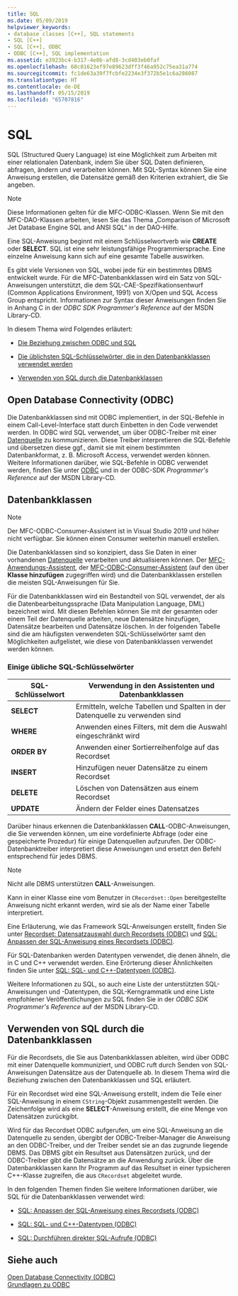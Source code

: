 ```yaml
---
title: SQL
ms.date: 05/09/2019
helpviewer_keywords:
- database classes [C++], SQL statements
- SQL [C++]
- SQL [C++], ODBC
- ODBC [C++], SQL implementation
ms.assetid: e3923bc4-b317-4e0b-afd8-3cd403eb0faf
ms.openlocfilehash: 68c01623ef97e89623dff3f46a952c75ea31a774
ms.sourcegitcommit: fc1de63a39f7fcbfe2234e3f372b5e1c6a286087
ms.translationtype: HT
ms.contentlocale: de-DE
ms.lasthandoff: 05/15/2019
ms.locfileid: "65707816"
---
```

# <a name="sql"></a>SQL

SQL (Structured Query Language) ist eine Möglichkeit zum Arbeiten mit einer relationalen Datenbank, indem Sie über SQL Daten definieren, abfragen, ändern und verarbeiten können. Mit SQL-Syntax können Sie eine Anweisung erstellen, die Datensätze gemäß den Kriterien extrahiert, die Sie angeben.

> [!NOTE]
>  Diese Informationen gelten für die MFC-ODBC-Klassen. Wenn Sie mit den MFC-DAO-Klassen arbeiten, lesen Sie das Thema „Comparison of Microsoft Jet Database Engine SQL and ANSI SQL“ in der DAO-Hilfe.

Eine SQL-Anweisung beginnt mit einem Schlüsselwortverb wie **CREATE** oder **SELECT**. SQL ist eine sehr leistungsfähige Programmiersprache. Eine einzelne Anweisung kann sich auf eine gesamte Tabelle auswirken.

Es gibt viele Versionen von SQL, wobei jede für ein bestimmtes DBMS entwickelt wurde. Für die MFC-Datenbankklassen wird ein Satz von SQL-Anweisungen unterstützt, die dem SQL-CAE-Spezifikationsentwurf (Common Applications Environment, 1991) von X/Open und SQL Access Group entspricht. Informationen zur Syntax dieser Anweisungen finden Sie in Anhang C in der *ODBC SDK* *Programmer's Reference* auf der MSDN Library-CD.

In diesem Thema wird Folgendes erläutert:

- [Die Beziehung zwischen ODBC und SQL](#_core_open_database_connectivity_.28.odbc.29)

- [Die üblichsten SQL-Schlüsselwörter, die in den Datenbankklassen verwendet werden](#_core_the_database_classes)

- [Verwenden von SQL durch die Datenbankklassen](#_core_how_the_database_classes_use_sql)

##  <a name="_core_open_database_connectivity_.28.odbc.29"></a> Open Database Connectivity (ODBC)

Die Datenbankklassen sind mit ODBC implementiert, in der SQL-Befehle in einem Call-Level-Interface statt durch Einbetten in den Code verwendet werden. In ODBC wird SQL verwendet, um über ODBC-Treiber mit einer [Datenquelle](../../data/odbc/data-source-odbc.md) zu kommunizieren. Diese Treiber interpretieren die SQL-Befehle und übersetzen diese ggf., damit sie mit einem bestimmten Datenbankformat, z. B. Microsoft Access, verwendet werden können. Weitere Informationen darüber, wie SQL-Befehle in ODBC verwendet werden, finden Sie unter [ODBC](../../data/odbc/odbc-basics.md) und in der ODBC-SDK *Programmer's Reference* auf der MSDN Library-CD.

##  <a name="_core_the_database_classes"></a> Datenbankklassen

> [!NOTE] 
> Der MFC-ODBC-Consumer-Assistent ist in Visual Studio 2019 und höher nicht verfügbar. Sie können einen Consumer weiterhin manuell erstellen.

Die Datenbankklassen sind so konzipiert, dass Sie Daten in einer vorhandenen [Datenquelle](../../data/odbc/data-source-odbc.md) verarbeiten und aktualisieren können. Der [MFC-Anwendungs-Assistent](../../mfc/reference/database-support-mfc-application-wizard.md), der [MFC-ODBC-Consumer-Assistent](../../mfc/reference/adding-an-mfc-odbc-consumer.md) (auf den über **Klasse hinzufügen** zugegriffen wird) und die Datenbankklassen erstellen die meisten SQL-Anweisungen für Sie.

Für die Datenbankklassen wird ein Bestandteil von SQL verwendet, der als die Datenbearbeitungssprache (Data Manipulation Language, DML) bezeichnet wird. Mit diesen Befehlen können Sie mit der gesamten oder einem Teil der Datenquelle arbeiten, neue Datensätze hinzufügen, Datensätze bearbeiten und Datensätze löschen. In der folgenden Tabelle sind die am häufigsten verwendeten SQL-Schlüsselwörter samt den Möglichkeiten aufgelistet, wie diese von Datenbankklassen verwendet werden können.

### <a name="some-common-sql-keywords"></a>Einige übliche SQL-Schlüsselwörter

|SQL-Schlüsselwort|Verwendung in den Assistenten und Datenbankklassen|
|-----------------|---------------------------------------------|
|**SELECT**|Ermitteln, welche Tabellen und Spalten in der Datenquelle zu verwenden sind|
|**WHERE**|Anwenden eines Filters, mit dem die Auswahl eingeschränkt wird|
|**ORDER BY**|Anwenden einer Sortierreihenfolge auf das Recordset|
|**INSERT**|Hinzufügen neuer Datensätze zu einem Recordset|
|**DELETE**|Löschen von Datensätzen aus einem Recordset|
|**UPDATE**|Ändern der Felder eines Datensatzes|

Darüber hinaus erkennen die Datenbankklassen **CALL**-ODBC-Anweisungen, die Sie verwenden können, um eine vordefinierte Abfrage (oder eine gespeicherte Prozedur) für einige Datenquellen aufzurufen. Der ODBC-Datenbanktreiber interpretiert diese Anweisungen und ersetzt den Befehl entsprechend für jedes DBMS.

> [!NOTE]
>  Nicht alle DBMS unterstützen **CALL**-Anweisungen.

Kann in einer Klasse eine vom Benutzer in `CRecordset::Open` bereitgestellte Anweisung nicht erkannt werden, wird sie als der Name einer Tabelle interpretiert.

Eine Erläuterung, wie das Framework SQL-Anweisungen erstellt, finden Sie unter [Recordset: Datensatzauswahl durch Recordsets (ODBC)](../../data/odbc/recordset-how-recordsets-select-records-odbc.md) und [SQL: Anpassen der SQL-Anweisung eines Recordsets (ODBC)](../../data/odbc/sql-customizing-your-recordsets-sql-statement-odbc.md).

Für SQL-Datenbanken werden Datentypen verwendet, die denen ähneln, die in C und C++ verwendet werden. Eine Erörterung dieser Ähnlichkeiten finden Sie unter [SQL: SQL- und C++-Datentypen (ODBC)](../../data/odbc/sql-sql-and-cpp-data-types-odbc.md).

Weitere Informationen zu SQL, so auch eine Liste der unterstützten SQL-Anweisungen und -Datentypen, die SQL-Kerngrammatik und eine Liste empfohlener Veröffentlichungen zu SQL finden Sie in der *ODBC SDK* *Programmer's Reference* auf der MSDN Library-CD.

##  <a name="_core_how_the_database_classes_use_sql"></a> Verwenden von SQL durch die Datenbankklassen

Für die Recordsets, die Sie aus Datenbankklassen ableiten, wird über ODBC mit einer Datenquelle kommuniziert, und ODBC ruft durch Senden von SQL-Anweisungen Datensätze aus der Datenquelle ab. In diesem Thema wird die Beziehung zwischen den Datenbankklassen und SQL erläutert.

Für ein Recordset wird eine SQL-Anweisung erstellt, indem die Teile einer SQL­-Anweisung in einem `CString`-Objekt zusammengestellt werden. Die Zeichenfolge wird als eine **SELECT**-Anweisung erstellt, die eine Menge von Datensätzen zurückgibt.

Wird für das Recordset ODBC aufgerufen, um eine SQL-Anweisung an die Datenquelle zu senden, übergibt der ODBC-Treiber-Manager die Anweisung an den ODBC-Treiber, und der Treiber sendet sie an das zugrunde liegende DBMS. Das DBMS gibt ein Resultset aus Datensätzen zurück, und der ODBC-Treiber gibt die Datensätze an die Anwendung zurück. Über die Datenbankklassen kann Ihr Programm auf das Resultset in einer typsicheren C++-Klasse zugreifen, die aus `CRecordset` abgeleitet wurde.

In den folgenden Themen finden Sie weitere Informationen darüber, wie SQL für die Datenbankklassen verwendet wird:

- [SQL: Anpassen der SQL-Anweisung eines Recordsets (ODBC)](../../data/odbc/sql-customizing-your-recordsets-sql-statement-odbc.md)

- [SQL: SQL- und C++-Datentypen (ODBC)](../../data/odbc/sql-sql-and-cpp-data-types-odbc.md)

- [SQL: Durchführen direkter SQL-Aufrufe (ODBC)](../../data/odbc/sql-making-direct-sql-calls-odbc.md)

## <a name="see-also"></a>Siehe auch

[Open Database Connectivity (ODBC)](../../data/odbc/open-database-connectivity-odbc.md)<br/>
[Grundlagen zu ODBC](../../data/odbc/odbc-basics.md)